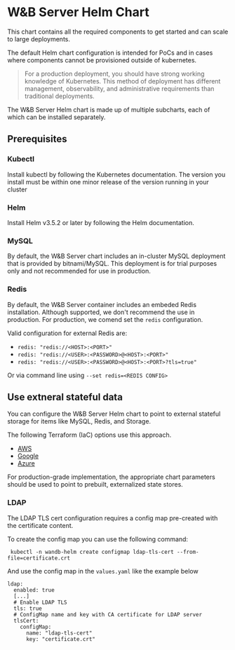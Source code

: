 # W&B Server Helm Chart

This chart contains all the required components to get started and can scale to
large deployments.

The default Helm chart configuration is intended for PoCs and in cases where components cannot be provisioned outside of kubernetes.

> For a production deployment, you should have strong working knowledge of Kubernetes. This method of deployment has different management, observability,
> and administrative requirements than traditional deployments.

The W&B Server Helm chart is made up of multiple subcharts, each of which can be
installed separately.

## Prerequisites

### Kubectl

Install kubectl by following the Kubernetes documentation. The version you
install must be within one minor release of the version running in your cluster

### Helm

Install Helm v3.5.2 or later by following the Helm documentation.

### MySQL

By default, the W&B Server chart includes an in-cluster MySQL deployment that is
provided by bitnami/MySQL. This deployment is for trial purposes only and not
recommended for use in production.

### Redis

By default, the W&B Server container includes an embeded Redis installation.
Although supported, we don't recommend the use in production.
For production, we comend set the `redis` configuration.

Valid configuration for external Redis are:

- `redis: "redis://<HOST>:<PORT>"`
- `redis: "redis://<USER>:<PASSWORD>@<HOST>:<PORT>"`
- `redis: "redis://<USER>:<PASSWORD>@<HOST>:<PORT>?tls=true"`

Or via command line using `--set redis=<REDIS CONFIG>`

## Use extneral stateful data

You can configure the W&B Server Helm chart to point to external stateful
storage for items like MySQL, Redis, and Storage.

The following Terraform (IaC) options use this approach.

- [AWS](https://github.com/wandb/terraform-aws-wandb)
- [Google](https://github.com/wandb/terraform-google-wandb)
- [Azure](https://github.com/wandb/terraform-azurerm-wandb)

For production-grade implementation, the appropriate chart parameters should be
used to point to prebuilt, externalized state stores.

### LDAP

The LDAP TLS cert configuration requires a config map pre-created with the certificate content.

To create the config map you can use the following command:

```
 kubectl -n wandb-helm create configmap ldap-tls-cert --from-file=certificate.crt
```

And use the config map in the `values.yaml` like the example below

```
ldap:
  enabled: true
  [...]
  # Enable LDAP TLS
  tls: true
  # ConfigMap name and key with CA certificate for LDAP server
  tlsCert:
    configMap:
      name: "ldap-tls-cert"
      key: "certificate.crt"
```
